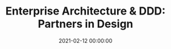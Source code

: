 ---
title: 'Enterprise Architecture & DDD: Partners in Design'
description: >
 Did you ever experiment tension between different people inside of an organisation, with regards to design strategies? On one field, the Enterprise Architects and their business capabilities, and on the other side the Domain-Driven Design practitioners with their patterns? Endless hours of discussion about the design strategy, leading to waste and polarisation.
 
 What if we could combine these two worlds? Are they so different?
 
 Join us on this hands-on, where we will work a serious of exercises where you can leverage business capabilities modelling and strategic Domain-Driven Design patterns to model different functions inside of an organisation. You will learn on to move from the different methods while leveraging the strengths of each other. Leveraging those perspectives, you can start modelling based on intention, creating highly autonomous agents, whilst aligned with the organisation purpose and mission.
 
 If your role is architect, line manager or you just want to gain experience in modelling at the enterprise level, then this is the right spot. We will model a use case, and walk through several scenarios where we apply the different modelling techniques. Previous knowledge of Strategic Domain-Driven Design and Enterprise Architecture is welcomed, but not required. You will leave the hands-on with a toolset that will allow you to apply to your product portfolio, creating sensible boundaries.
conference: 'DDD Europe 2021'
type: 'conference'
location: 'online'
website: https://2021.dddeurope.com/program/2021/program/18
miroBoard: https://miro.com/app/board/o9J_lddBouU=/
date: 2021-02-12 00:00:00
featured_image: '/images/speaking/2021-02-04-ddd-europe-2021-enterprise-architecture-ddd-partners-in-design.webp'
---